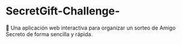 # SecretGift-Challenge-
🎁 Una aplicación web interactiva para organizar un sorteo de Amigo Secreto de forma sencilla y rápida.

